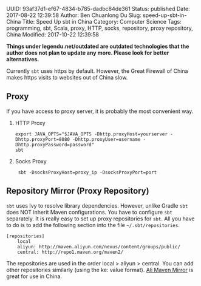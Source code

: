 UUID: 93af37d1-ef67-4834-b785-dadbc84de361
Status: published
Date: 2017-08-22 12:39:58
Author: Ben Chuanlong Du
Slug: speed-up-sbt-in-China
Title: Speed Up sbt in China
Category: Computer Science
Tags: programming, sbt, Scala, proxy, HTTP, socks, repository, proxy repository, China
Modified: 2017-10-22 12:39:58

**Things under legendu.net/outdated are outdated technologies that the author does not plan to update any more. Please look for better alternatives.**

Currently `sbt` uses https by default. 
However, the Great Firewall of China makes https visits to websites out of China slow. 

## Proxy

If you have access to proxy server, 
it is probably the most convenient way. 

1.  HTTP Proxy

        export JAVA_OPTS="$JAVA_OPTS -Dhttp.proxyHost=yourserver -Dhttp.proxyPort=8080 -Dhttp.proxyUser=username -Dhttp.proxyPassword=password"
        sbt 

2. Socks Proxy 

        sbt -DsocksProxyHost=proxy_ip -DsocksProxyPort=port 

## Repository Mirror (Proxy Repository)

`sbt` uses Ivy to resolve library dependencies. 
However, 
unlike Gradle `sbt` does NOT inherit Maven configurations. 
You have to configure `sbt` separately. 
It is really easy to set up proxy repositories for `sbt`. 
All you have to do is to add the following section into the file 
`~/.sbt/repositories`.

    [repositories]
        local
        aliyun: http://maven.aliyun.com/nexus/content/groups/public/
        central: http://repo1.maven.org/maven2/

The repositories are used in the order local > aliyun > central. 
You can add other repositories similarly (using the ke: value format). 
[Ali Maven Mirror](http://maven.aliyun.com/nexus/#welcome) 
is great for use in China.


